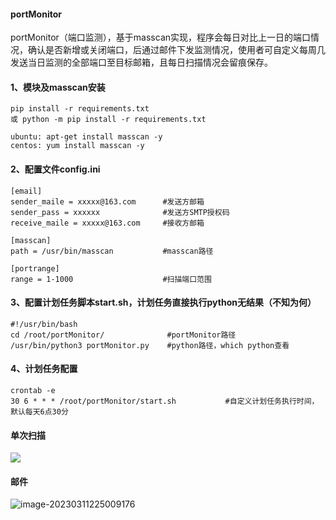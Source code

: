 #### portMonitor

portMonitor（端口监测），基于masscan实现，程序会每日对比上一日的端口情况，确认是否新增或关闭端口，后通过邮件下发监测情况，使用者可自定义每周几发送当日监测的全部端口至目标邮箱，且每日扫描情况会留痕保存。 



#### 1、模块及masscan安装

```
pip install -r requirements.txt
或 python -m pip install -r requirements.txt

ubuntu: apt-get install masscan -y
centos: yum install masscan -y
```



#### 2、配置文件config.ini

```
[email]
sender_maile = xxxxx@163.com      #发送方邮箱
sender_pass = xxxxxx			  #发送方SMTP授权码
receive_maile = xxxxx@163.com	  #接收方邮箱

[masscan]
path = /usr/bin/masscan			  #masscan路径

[portrange]
range = 1-1000					  #扫描端口范围
```



#### 3、配置计划任务脚本start.sh，计划任务直接执行python无结果（不知为何）

```
#!/usr/bin/bash
cd /root/portMonitor/              #portMonitor路径
/usr/bin/python3 portMonitor.py    #python路径，which python查看
```



#### 4、计划任务配置

```
crontab -e
30 6 * * * /root/portMonitor/start.sh 			#自定义计划任务执行时间，默认每天6点30分
```



#### 单次扫描

![](C:\Users\Administrator\AppData\Roaming\Typora\typora-user-images\image-20230311160507097.png)



#### 邮件

![image-20230311225009176](C:\Users\Administrator\AppData\Roaming\Typora\typora-user-images\image-20230311225009176.png)